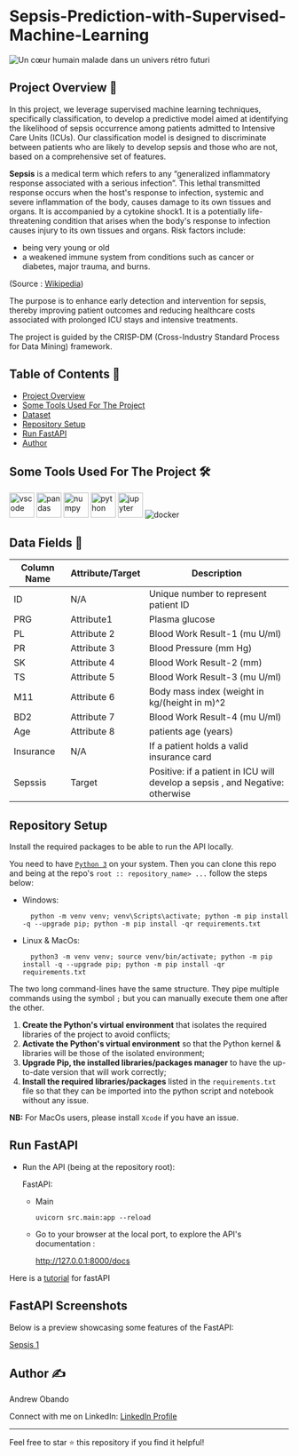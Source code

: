 # Sepsis-Prediction-with-Supervised-Machine-Learning
![Un cœur humain malade dans un univers rétro futuri](https://github.com/Azie88/Sepsis-Prediction-Fast-API/assets/101363399/7fab0609-17c2-4731-920c-e0ab40e794f9)

## Project Overview 📖

In this project, we leverage supervised machine learning techniques, specifically classification, to develop a predictive model aimed at identifying the likelihood of sepsis occurrence among patients admitted to Intensive Care Units (ICUs). Our classification model is designed to discriminate between patients who are likely to develop sepsis and those who are not, based on a comprehensive set of features.

**Sepsis** is a medical term which refers to any “generalized inflammatory response associated with a serious infection”. This lethal transmitted response occurs when the host's response to infection, systemic and severe inflammation of the body, causes damage to its own tissues and organs. It is accompanied by a cytokine shock1.
It is a potentially life-threatening condition that arises when the body's response to infection causes injury to its own tissues and organs. Risk factors include:
 
- being very young or old
- a weakened immune system from conditions such as cancer or diabetes, major trauma, and burns.

(Source : [Wikipedia](https://en.wikipedia.org/wiki/Sepsis))

The purpose is to enhance early detection and intervention for sepsis, thereby improving patient outcomes and reducing healthcare costs associated with prolonged ICU stays and intensive treatments.

The project is guided by the CRISP-DM (Cross-Industry Standard Process for Data Mining) framework.


## Table of Contents 🔖
- [Project Overview](#project-overview-)
- [Some Tools Used For The Project](#some-tools-used-for-the-project-)
- [Dataset](#data-fields-)
- [Repository Setup](#repository-setup)
- [Run FastAPI](#run-fastapi)
- [Author](#author-writing_hand)

##  Some Tools Used For The Project 🛠️
<p align="left">
<img src="https://cdn.jsdelivr.net/gh/devicons/devicon/icons/vscode/vscode-original.svg" alt="vscode" width="45" height="45"/>
<img src="https://cdn.jsdelivr.net/gh/devicons/devicon/icons/pandas/pandas-original-wordmark.svg" alt="pandas" width="45" height="45"/>
<img src="https://cdn.jsdelivr.net/gh/devicons/devicon/icons/numpy/numpy-original.svg" alt="numpy" width="45" height="45"/>
<img src="https://cdn.jsdelivr.net/gh/devicons/devicon/icons/python/python-original.svg" alt="python" width="45" height="45"/>
<img src="https://cdn.jsdelivr.net/gh/devicons/devicon/icons/jupyter/jupyter-original-wordmark.svg" alt="jupyter" width="45" height="45"/>
<img src="https://icongr.am/devicon/docker-original-wordmark.svg?size=45&color=currentColor" alt="docker"/>
</p>


## Data Fields 💾

| Column   Name                | Attribute/Target | Description                                                                                                                                                                                                  |
|------------------------------|------------------|--------------------------------------------------------------------------------------------------------------------------------------------------------------------------------------------------------------|
| ID                           | N/A              | Unique number to represent patient ID                                                                                                                                                                        |
| PRG           | Attribute1       |  Plasma glucose|
| PL               | Attribute 2     |   Blood Work Result-1 (mu U/ml)                                                                                                                                                |
| PR              | Attribute 3      | Blood Pressure (mm Hg)|
| SK              | Attribute 4      | Blood Work Result-2 (mm)|
| TS             | Attribute 5      |     Blood Work Result-3 (mu U/ml)|                                                                                  
| M11     | Attribute 6    |  Body mass index (weight in kg/(height in m)^2|
| BD2             | Attribute 7     |   Blood Work Result-4 (mu U/ml)|
| Age              | Attribute 8      |    patients age  (years)|
| Insurance | N/A     | If a patient holds a valid insurance card|
| Sepssis                 | Target           | Positive: if a patient in ICU will develop a sepsis , and Negative: otherwise |

## Repository Setup

Install the required packages to be able to run the API locally.

You need to have [`Python 3`](https://www.python.org/) on your system. Then you can clone this repo and being at the repo's `root :: repository_name> ...`  follow the steps below:

- Windows:
        
        python -m venv venv; venv\Scripts\activate; python -m pip install -q --upgrade pip; python -m pip install -qr requirements.txt  

- Linux & MacOs:
        
        python3 -m venv venv; source venv/bin/activate; python -m pip install -q --upgrade pip; python -m pip install -qr requirements.txt  

The two long command-lines have the same structure. They pipe multiple commands using the symbol ` ; ` but you can manually execute them one after the other.

1. **Create the Python's virtual environment** that isolates the required libraries of the project to avoid conflicts;
2. **Activate the Python's virtual environment** so that the Python kernel & libraries will be those of the isolated environment;
3. **Upgrade Pip, the installed libraries/packages manager** to have the up-to-date version that will work correctly;
4. **Install the required libraries/packages** listed in the `requirements.txt` file so that they can be imported into the python script and notebook without any issue.

**NB:** For MacOs users, please install `Xcode` if you have an issue.

## Run FastAPI

- Run the API (being at the repository root):
        
  FastAPI:
    
    - Main

          uvicorn src.main:app --reload 

    <!-- - Sepsis prediction

          uvicorn src.main:app --reload  -->


  - Go to your browser at the local port, to explore the API's documentation :
        
      http://127.0.0.1:8000/docs

Here is a [tutorial](https://fastapi.tiangolo.com/tutorial/) for fastAPI

## FastAPI Screenshots

Below is a preview showcasing some features of the FastAPI:

[Sepsis 1](https://github.com/Azie88/Sepsis-Prediction-Fast-API/assets/101363399/52ca4fb3-59f3-4045-8497-38c49da0c4d2)

## Author :writing_hand:

Andrew Obando

Connect with me on LinkedIn: [LinkedIn Profile](https://www.linkedin.com/in/andrewobando/)

---

Feel free to star ⭐ this repository if you find it helpful!
